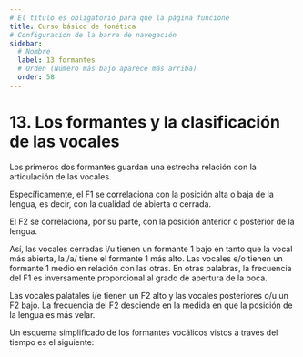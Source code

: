 ```yaml
---
# El título es obligatorio para que la página funcione
title: Curso básico de fonética
# Configuracion de la barra de navegación
sidebar:
  # Nombre
  label: 13 formantes
  # Orden (Número más bajo aparece más arriba)
  order: 58
---
```

# 13. Los formantes y la clasificación de las vocales

Los primeros dos formantes guardan una estrecha relación con la articulación de las vocales. 

Específicamente, el F1 se correlaciona con la posición alta o baja de la lengua, es decir, con la cualidad de abierta o cerrada.

El F2 se correlaciona, por su parte, con la posición anterior o posterior de la lengua.

Así, las vocales cerradas i/u tienen un formante 1 bajo en tanto que la vocal más abierta, la /a/ tiene el formante 1 más alto. Las vocales e/o tienen un formante 1 medio en relación con las otras. En otras palabras, la frecuencia del F1 es inversamente proporcional al grado de apertura de la boca.

Las vocales palatales i/e tienen un F2 alto y las vocales posteriores o/u un F2 bajo. La frecuencia del F2 desciende en la medida en que la posición de la lengua es más velar.

Un esquema simplificado de los formantes vocálicos vistos a través del tiempo es el siguiente:



